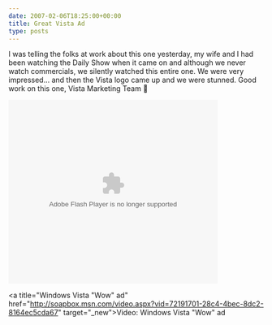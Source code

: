 ```yaml
---
date: 2007-02-06T18:25:00+00:00
title: Great Vista Ad
type: posts
---
```

I was telling the folks at work about this one yesterday, my wife and I had been watching the Daily Show when it came on and although we never watch commercials, we silently watched this entire one. We were very impressed... and then the Vista logo came up and we were stunned. Good work on this one, Vista Marketing Team 🙂

<embed pluginspage="http://macromedia.com/go/getflashplayer" src="http://images.soapbox.msn.com/flash/soapbox1_1.swf" width="412" height="362" type="application/x-shockwave-flash" flashvars="c=v&v=72191701-28c4-4bec-8dc2-8164ec5cda67" wmode="transparent" quality="high">
</embed>


<a title="Windows Vista "Wow" ad" href="http://soapbox.msn.com/video.aspx?vid=72191701-28c4-4bec-8dc2-8164ec5cda67" target="_new">Video: Windows Vista "Wow" ad</a>

